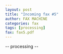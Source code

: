 ```yaml
---
layout: post
title: "Incoming fax #5"
author: FAX MACHINE
categories: fax
tags: [processing]
fax: fax5.pdf
---
```


-- processing --